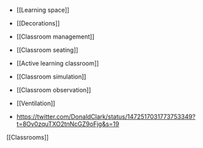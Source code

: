   - [[Learning space]]
  - [[Decorations]]
  - [[Classroom management]]
  - [[Classroom seating]]
  - [[Active learning classroom]]
  - [[Classroom simulation]]
  - [[Classroom observation]]
  - [[Ventilation]]

  - https://twitter.com/DonaldClark/status/1472517031773753349?t=8Ov0zquTXO2tnNcGZ9oFjg&s=19

[[Classrooms]]